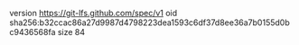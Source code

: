 version https://git-lfs.github.com/spec/v1
oid sha256:b32ccac86a27d9987d4798223dea1593c6df37d8ee36a7b0155d0bc9436568fa
size 84
